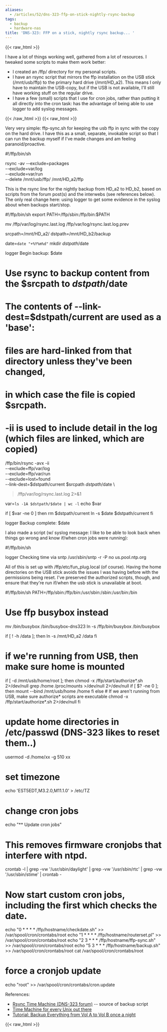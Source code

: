 ```yaml
---
aliases:
  - /articles/52/dns-323-ffp-on-stick-nightly-rsync-backup
tags:
  - backup
  - hardware-nas
title: 'DNS-323: FFP on a stick, nightly rsync backup... '
---
```

{{< raw_html >}}
<p>I have a lot of things working well, gathered from a lot of resources. I tweaked some scripts to make them work better:</p>
<ul>
<li>I created an /ffp/<hostname> directory for my personal scripts.</li>
<li>I have an rsync script that mirrors the ffp installation on the USB stick (/mnt/usb/ffp) to the primary hard drive (/mnt/HD_a2). This means I only have to maintain the USB-copy, but if the USB is not available, I'll still have working stuff on the regular drive.</li>
<li>I have a few (small) scripts that I use for cron jobs, rather than putting it all directly into the cron task: has the advantage of being able to use logger to add syslog messages.</li>
</ul>
{{< /raw_html >}}
<!--more-->
{{< raw_html >}}
<p>Very very simple: ffp-sync.sh for keeping the usb ffp in sync with the copy on the hard drive. I have this as a small, separate, invokable script so that I can run the backup myself if I've made changes and am feeling paranoid/proactive.</p>
<div class="code">#!/ffp/bin/sh

rsync -av --exclude=packages \
  --exclude=var/log \
  --exclude=var/run \
  --delete /mnt/usb/ffp/ /mnt/HD_a2/ffp
</div>

<p>This is the rsync line for the nightly backup from HD_a2 to HD_b2, based on scripts from the forum post(s) and the interwebs (see references below). The only real change here: using logger to get some evidence in the syslog about when backups start/stop.</p>

<div class="code">#!/ffp/bin/sh
export PATH=/ffp/sbin:/ffp/bin:$PATH

mv /ffp/var/log/rsync.last.log /ffp/var/log/rsync.last.log.prev

srcpath=/mnt/HD_a2/
dstpath=/mnt/HD_b2/backup

date=`date "+%Y%m%d"`
mkdir $dstpath/$date

logger Begin backup: $date

# Use rsync to backup content from the $srcpath to $dstpath/$date
# The contents of --link-dest=$dstpath/current are used as a 'base':
# files are hard-linked from that directory unless they've been changed,
# in which case the file is copied $srcpath.
# -ii is used to include detail in the log (which files are linked, which are copied)
/ffp/bin/rsync -avx -ii \
  --exclude=ffp/var/log \
  --exclude=ffp/var/run \
  --exclude=lost+found \
  --link-dest=$dstpath/current $srcpath $dstpath/$date \
> /ffp/var/log/rsync.last.log 2>&1

var=`ls -1A $dstpath/$date | wc -l`
echo $var

if [ $var -ne 0 ]
then
  rm $dstpath/current
  ln -s $date $dstpath/current
fi

logger Backup complete: $date
</div>

<p>
I also made a script (w/ syslog message: I like to be able to look back when things go wrong and know if/when cron jobs were running): </p>

<div class="code">#!/ffp/bin/sh

logger Checking time via sntp
/usr/sbin/sntp -r -P no us.pool.ntp.org
</div>

<p>
All of this is set up with /ffp/etc/fun_plug.local (of course). Having the home directories on the USB stick avoids the issues I was having before with the permissions being reset. I've preserved the authorized scripts, though, and ensure that they're run if/when the usb stick is unavailable at boot.</p>

<div class="code">#!/ffp/bin/sh
PATH=/ffp/sbin:/ffp/bin:/usr/sbin:/sbin:/usr/bin:/bin

# Use ffp busybox instead
mv /bin/busybox /bin/busybox-dns323
ln -s /ffp/bin/busybox /bin/busybox

if [ ! -h /data ]; then
    ln -s /mnt/HD_a2 /data
fi

# if we're running from USB, then make sure home is mounted
if [ -d /mnt/usb/home/root ]; then
    chmod -x /ffp/start/authorize*.sh 2>/dev/null
    grep /home /proc/mounts >/dev/null 2>/dev/null
    if [ $? -ne 0 ]; then
        mount --bind /mnt/usb/home /home
    fi
else
    # If we aren't running from USB, make sure authorize* scripts are executable
    chmod -x /ffp/start/authorize*.sh 2>/dev/null
fi

# update home directories in /etc/passwd (DNS-323 likes to reset them..)
usermod -d /home/xx -g 510 xx

# set timezone
echo 'EST5EDT,M3.2.0,M11.1.0' > /etc/TZ

# change cron jobs
echo "** Update cron jobs"

# This removes firmware cronjobs that interfere with ntpd.
crontab -l | grep -vw '/usr/sbin/daylight' | grep -vw '/usr/sbin/rtc' | grep -vw '/usr/sbin/stime' | crontab -

# Now start custom cron jobs, including the first which checks the date.
echo "0 * * * * /ffp/hostname/checkdate.sh" >> /var/spool/cron/crontabs/root
echo "1 * * * * /ffp/hostname/routerset.pl" >> /var/spool/cron/crontabs/root
echo "2 3 * * * /ffp/hostname/ffp-sync.sh"  >> /var/spool/cron/crontabs/root
echo "5 3 * * * /ffp/hostname/backup.sh"    >> /var/spool/cron/crontabs/root
cat /var/spool/cron/crontabs/root

# force a cronjob update
echo "root" >> /var/spool/cron/crontabs/cron.update
</div>

<p>References:
<ul>
<li><a href="http://forum.dsmg600.info/t2125-DNS-323-Rsync-Time-Machine!.html">Rsync Time Machine (DNS-323 forum)</a> -- source of backup script</li>
<li><a href="http://blog.interlinked.org/tutorials/rsync_time_machine.html">Time Machine for every Unix out there</a></li>
<li><a href="http://forum.dsmg600.info/viewtopic.php?id=1150">Tutorial: Backup Everything from Vol A to Vol B once a night</a></li>

</ul></p>
{{< raw_html >}}
